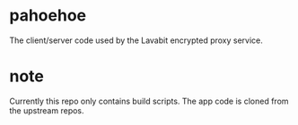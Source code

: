 # pahoehoe
The client/server code used by the Lavabit encrypted proxy service.

# note
Currently this repo only contains build scripts. The app code is cloned from the upstream repos.

